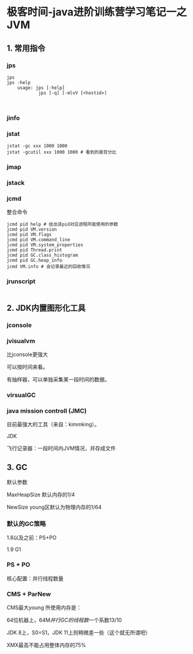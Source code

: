 # 极客时间-java进阶训练营学习笔记一之JVM



## 1. 常用指令



### jps

```shell
jps
jps -help
	usage: jps [-help]
			jps [-q] [-mlvV [<hostid>]



```



### jinfo



### jstat

```shell
jstat -gc xxx 1000 1000
jstat -gcutil xxx 1000 1000 # 看到的是百分比
```



### jmap



### jstack



### jcmd

整合命令

```shell
jcmd pid help # 给出该pid对应进程所能使用的参数
jcmd pid VM.version
jcmd pid VM.flags
jcmd pid VM.command_line
jcmd pid VM.system_properties
jcmd pid Thread.print
jcmd pid GC.class_histogram
jcmd pid GC.heap_info
jcmd VM.info # 会记录最近的回收情况
```



### jrunscript

```shell

```



## 2. JDK内置图形化工具

### jconsole



### jvisualvm

比jconsole更强大

可以按时间来看。

有抽样器，可以单独采集某一段时间的数据。



### virsualGC



### java mission controll (JMC)

目前最强大的工具（来自：kimmking）。

JDK

飞行记录器：一段时间内JVM情况，并存成文件





## 3. GC

默认参数

MaxHeapSize 默认内存的1/4

NewSize young区默认为物理内存的1/64

### 默认的GC策略

1.8以及之前：PS+PO

1.9 G1



### PS + PO

核心配置：并行线程数量

### CMS + ParNew

CMS最大young 所使用内存是：

64位机器上，64M*并行GC的线程数*一个系数13/10

JDK 8上，S0=S1，JDK 11上则稍微差一些（这个就无所谓吧）

XMX最高不能占用整体内存的75%



